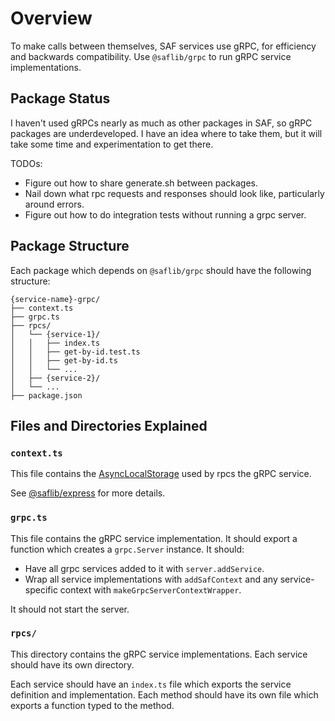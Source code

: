 # Overview

To make calls between themselves, SAF services use gRPC, for efficiency and backwards compatibility. Use `@saflib/grpc` to run gRPC service implementations.

## Package Status

I haven't used gRPCs nearly as much as other packages in SAF, so gRPC packages are underdeveloped. I have an idea where to take them, but it will take some time and experimentation to get there.

TODOs:

- Figure out how to share generate.sh between packages.
- Nail down what rpc requests and responses should look like, particularly around errors.
- Figure out how to do integration tests without running a grpc server.

## Package Structure

Each package which depends on `@saflib/grpc` should have the following structure:

```
{service-name}-grpc/
├── context.ts
├── grpc.ts
├── rpcs/
│   └── {service-1}/
│   │   ├── index.ts
│   │   ├── get-by-id.test.ts
│   │   ├── get-by-id.ts
│   │   └── ...
│   ├── {service-2}/
│   └── ...
├── package.json
```

## Files and Directories Explained

### `context.ts`

This file contains the [AsyncLocalStorage](https://nodejs.org/api/async_context.html#asynclocalstorageenterwithstore) used by rpcs the gRPC service.

See [@saflib/express](../../../express/docs/01-overview.md#contextts) for more details.

### `grpc.ts`

This file contains the gRPC service implementation. It should export a function which creates a `grpc.Server` instance. It should:

- Have all grpc services added to it with `server.addService`.
- Wrap all service implementations with `addSafContext` and any service-specific context with `makeGrpcServerContextWrapper`.

It should not start the server.

### `rpcs/`

This directory contains the gRPC service implementations. Each service should have its own directory.

Each service should have an `index.ts` file which exports the service definition and implementation. Each method should have its own file which exports a function typed to the method.
